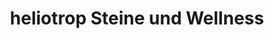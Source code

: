 ---
title: "heliotrop Steine und Wellness"
url: /tecklenburg/heliotrop-steine-und-wellness/
shop: Eisenwaren
---